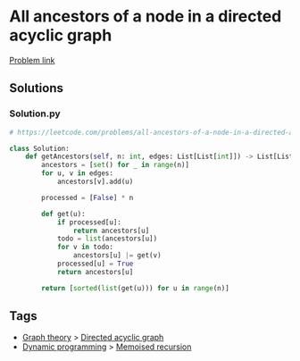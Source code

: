 # All ancestors of a node in a directed acyclic graph

[Problem link](https://leetcode.com/problems/all-ancestors-of-a-node-in-a-directed-acyclic-graph/)

## Solutions


### Solution.py
```py
# https://leetcode.com/problems/all-ancestors-of-a-node-in-a-directed-acyclic-graph/

class Solution:
    def getAncestors(self, n: int, edges: List[List[int]]) -> List[List[int]]:
        ancestors = [set() for _ in range(n)]
        for u, v in edges:
            ancestors[v].add(u)

        processed = [False] * n

        def get(u):
            if processed[u]:
                return ancestors[u]
            todo = list(ancestors[u])
            for v in todo:
                ancestors[u] |= get(v)
            processed[u] = True
            return ancestors[u]

        return [sorted(list(get(u))) for u in range(n)]
```
## Tags

* [Graph theory](/README.md#Graph_theory) > [Directed acyclic graph](/README.md#Graph_theory-Directed_acyclic_graph)
* [Dynamic programming](/README.md#Dynamic_programming) > [Memoised recursion](/README.md#Dynamic_programming-Memoised_recursion)
